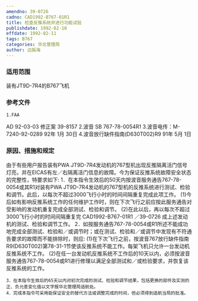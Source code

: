 ```yaml
---
amendno: 39-0726
cadno: CAD1992-B767-01R1
title: 检查反推系统并进行功能试验
publishdate: 1992-02-10
effdate: 1992-02-11
tags: B767
categories: 华北管理局
author: 边振海
---
```


### 适用范围 
装有JT9D-7R4的B767飞机

### 参考文件
    1.FAA 
AD 92-03-03  修正案 39-8157 
    2.波音 
SB 767-78-0054R1 
    3.波音电传：M-7240-92-0289 92年 1月 30日
    4.波音放行缺件指南(D630T002)R9 91年 5月 1日


### 原因、措施和规定 
由于有些用户报告装有PWA JT9D-7R4发动机的767型机出现反推隔离活门信号灯亮，并在EICAS有左／右隔离活门信息的故障。今为保证反推系统故障安全状态的完整性，特要求如下: 
1．在本指令生效后的50天内按波音服务通告767-78-0054或其R1对装有PWA JT9D-7R4发动机的767型机的反推系统进行测试、检验和调节。此后，以每次不超过3000飞行小时的时间间隔重复完成此项工作。
      (1)今后如有影响反推系统工作的任何维护工作时，则在下次飞行之前应按此服务通告对受影响的发动机重复完成全部测试、检验和调节。 
      (2)在此以后，再以每次不超过3000飞行小时的时间间隔重复完
       CAD1992-B767-01R1   ／39-0726 
成上述发动机的测试、检验和调节工作。 
    2．如按服务通告767-78-0054或R1所述不能成功地完成全部测试、检验和／或调节时；或在测试、检验和／或调节中发现有不符通告要求的故障而不能排除时，则应: 
(1)在下次飞行之前，按波音767放行缺件指南R9(D630T002)第78-31-1节使该反推系统不能工作。每架飞机只允许一台发动机反推系统不工作。 
      (2)在任一台发动机反推系统不工作后的10天以内，必须按波音服务通告767-78-0054或R1进行修理以满足全部测试和／或检验要求，并恢复该反推系统的工作。 

    3．在本指令生效后的65天以内对初次完成的测试、检验和调节结果，包括更换的部件及实测的正、负允差变化值以文字报华北管理局适航处。 
    4．完成本指令可采用能保证安全的替代方法或调整完成的时间，但必须得到适航当局的批准。

